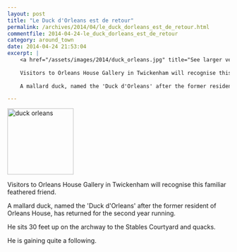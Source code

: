 ```yaml
---
layout: post
title: "Le Duck d'Orleans est de retour"
permalink: /archives/2014/04/le_duck_dorleans_est_de_retour.html
commentfile: 2014-04-24-le_duck_dorleans_est_de_retour
category: around_town
date: 2014-04-24 21:53:04
excerpt: |
    <a href="/assets/images/2014/duck_orleans.jpg" title="See larger version of - duck orleans"><img src="/assets/images/2014/duck_orleans_thumb.jpg" width="150" height="150" alt="duck orleans" class="photo right" /></a>
    
    Visitors to Orleans House Gallery in Twickenham will recognise this familiar feathered friend.
    
    A mallard duck, named the 'Duck d'Orleans' after the former resident of Orleans House, has returned for the second year running.

---
```


<a href="/assets/images/2014/duck_orleans.jpg" title="See larger version of - duck orleans"><img src="/assets/images/2014/duck_orleans_thumb.jpg" width="150" height="150" alt="duck orleans" class="photo right" /></a>

Visitors to Orleans House Gallery in Twickenham will recognise this familiar feathered friend.

A mallard duck, named the 'Duck d'Orleans' after the former resident of Orleans House, has returned for the second year running.

He sits 30 feet up on the archway to the Stables Courtyard and quacks.

He is gaining quite a following.
